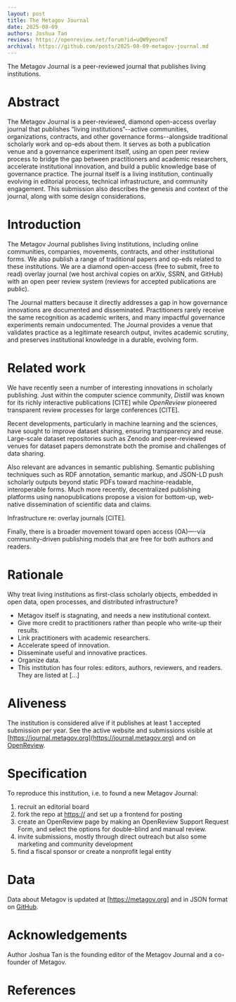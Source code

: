 ```yaml
---
layout: post
title: The Metagov Journal
date: 2025-08-09
authors: Joshua Tan
reviews: https://openreview.net/forum?id=uQW9yeormT
archival: https://github.com/posts/2025-08-09-metagov-journal.md
---
```


The Metagov Journal is a peer-reviewed journal that publishes living institutions.

# Abstract
The Metagov Journal is a peer-reviewed, diamond open-access overlay journal that publishes “living institutions”--active communities, organizations, contracts, and other governance forms--alongside traditional scholarly work and op-eds about them. It serves as both a publication venue and a governance experiment itself, using an open peer review process to bridge the gap between practitioners and academic researchers, accelerate institutional innovation, and build a public knowledge base of governance practice. The journal itself is a living institution, continually evolving in editorial process, technical infrastructure, and community engagement. This submission also describes the genesis and context of the journal, along with some design considerations.

# Introduction
<!--Please clearly communicate why someone else should care about this institution, e.g. because it is novel or important.-->
The Metagov Journal publishes living institutions, including  online communities, companies, movements, contracts, and other institutional forms. We also publish a range of traditional papers and op-eds related to these institutions. We are a diamond open-access (free to submit, free to read) overlay journal (we host archival copies on arXiv, SSRN, and GitHub) with an open peer review system (reviews for accepted publications are public).

The Journal matters because it directly addresses a gap in how governance innovations are documented and disseminated. Practitioners rarely receive the same recognition as academic writers, and many impactful governance experiments remain undocumented. The Journal provides a venue that validates practice as a legitimate research output, invites academic scrutiny, and preserves institutional knowledge in a durable, evolving form.

# Related work
<!--Please describe other similar institutions, especially those that inspired by design or evolution of this one.-->

We have recently seen a number of interesting innovations in scholarly publishing. Just within the computer science community, *Distill* was known for its richly interactive publications [CITE] while *OpenReview* pioneered transparent review processes for large conferences [CITE]. 

Recent developments, particularly in machine learning and the sciences, have sought to improve dataset sharing, ensuring transparency and reuse. Large-scale dataset repositories such as Zenodo and peer-reviewed venues for dataset papers demonstrate both the promise and challenges of data sharing.

Also relevant are advances in semantic publishing. Semantic publishing techniques such as RDF annotation, semantic markup, and JSON-LD push scholarly outputs beyond static PDFs toward machine-readable, interoperable forms. Much more recently, decentralized publishing platforms using nanopublications propose a vision for bottom-up, web-native dissemination of scientific data and claims.

Infrastructure re: overlay journals [CITE].

Finally, there is a broader movement toward open access (OA)—-via community-driven publishing models that are free for both authors and readers.

# Rationale
Why treat living institutions as first-class scholarly objects, embedded in open data, open processes, and distributed infrastructure?

- Metagov itself is stagnating, and needs a new institutional context.
- Give more credit to practitioners rather than people who write-up their results.
- Link practitioners with academic researchers.
- Accelerate speed of innovation.
- Disseminate useful and innovative practices.
- Organize data.
- This institution has four roles: editors, authors, reviewers, and readers. They are listed at [...]

# Aliveness
<!--A simple test of aliveness.-->
The institution is considered alive if it publishes at least 1 accepted submission per year.
See the active website and submissions visible at [https://journal.metagov.org](https://journal.metagov.org) and on [OpenReview](https://journal.metagov.org). 

# Specification
<!--Details to reproduce this institution.-->
To reproduce this institution, i.e. to found a new Metagov Journal:
1. recruit an editorial board
2. fork the repo at [https://](https://github.com/metagov/journal) and set up a frontend for posting
3. create an OpenReview page by making an OpenReview Support Request Form, and select the options for double-blind and manual review.
4. invite submissions, mostly through direct outreach but also some marketing and community development
5. find a fiscal sponsor or create a nonprofit legal entity

# Data
<!--Where to find data that allows researchers to analyze and study the institution.-->
Data about Metagov is updated at [https://metagov.org] and in JSON format on [GitHub](https://raw.githubusercontent.com/metagov/entity/refs/heads/main/entity.json).

# Acknowledgements
<!--In addition to typical acknowledgements, please also declare your relationship to the institution.-->
Author Joshua Tan is the founding editor of the Metagov Journal and a co-founder of Metagov.

# References
<!--Please use Science style.-->
